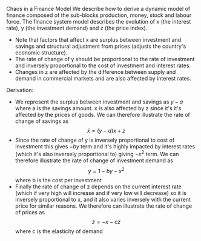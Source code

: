 Chaos in a Finance Model
We describe how to derive a dynamic model of finance composed of the sub-blocks production, money, stock and labour force. The finance system model describes the evolution of x (the interest rate), y (the investment demand) and z (the price index).
- Note that factors that affect x are surplus between investment and savings and structural adjustment from prices (adjusts the country's economic structure).
- The rate of change of y should be proportional to the rate of investment and inversely proportional to the cost of investment and interest rates.
- Changes in z are affected by the difference between supply and demand in commercial markets and are also affected by interest rates.

Derivation:
- We represent the surplus between investment and savings as $y - a$ where a is the savings amount. x is also affected by z since it's it's affected by the prices of goods. We can therefore illustrate the rate of change of savings as $$\dot x= (y-a)x + z$$
- Since the rate of change of y is inversely proportional to cost of investment this gives $-by$ term and it's highly impacted by interest rates (which it's also inversely proportional to) giving $-x^2$ term. We can therefore illustrate the rate of change of investment demand as $$\dot y = 1-by-x^2$$
	where b is the cost per investment
- Finally the rate of change of z depends on the current interest rate (which if very high will increase and if very low will decrease) so it is inversely proportional to x, and it also varies inversely with the current price for similar reasons. We therefore can illustrate the rate of change of prices as $$\dot z = -x-cz$$
	where c is the elasticity of demand
